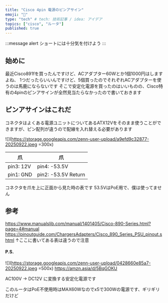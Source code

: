 ```yaml
---
title: "Cisco 4pin 電源のピンアサイン"
emoji: "🫵"
type: "tech" # tech: 技術記事 / idea: アイデア
topics: ["cisco", "ルータ"]
published: true
---
```


:::message alert
ショートには十分気を付けよう
:::

## 始めに
最近Cisco891fを買ったんですけど、ACアダプター60Wとか1個1000円はしますよね、
1つだったらいいんですけど、5個買ったのでそれぞれACアダプターを使うのは馬鹿にならないです
そこで安定化電源を買ったのはいいものの、Cisco特有の4pinのピンアサインが全然見当たらなかったので書いておきます

## ピンアサインはこれだ
コネクタはよくある電源ユニットについてあるATX12Vをそのまま使うことができますが、ピン配列が違うので配線を入れ替える必要があります

![](https://storage.googleapis.com/zenn-user-upload/a9efd9c32877-20250922.jpeg =300x)

| 爪        | 爪                  | 
| --------- | ------------------- | 
| pin3: 12V | pin4: -53.5V        | 
| pin1: GND | pin2: -53.5V Return | 

コネクタを爪を上に正面から見た時の表です
53.5VはPoE用で、僕は使ってません


## 参考
https://www.manualslib.com/manual/1401405/Cisco-890-Series.html?page=4#manual
https://pinoutguide.com/ChargersAdapters/Cisco_890_Series_PSU_pinout.shtml
↑ここに書いてある表は違うので注意


#### P.S.
![](https://storage.googleapis.com/zenn-user-upload/0428660e85a7-20250922.jpeg =500x)
https://amzn.asia/d/5BqGOKU

AC100V -> DC12V に変換する安定化電源です

このルータはPoE不使用時はMAX60Wなのでx5で300Wの電源です、ギリギリだけど